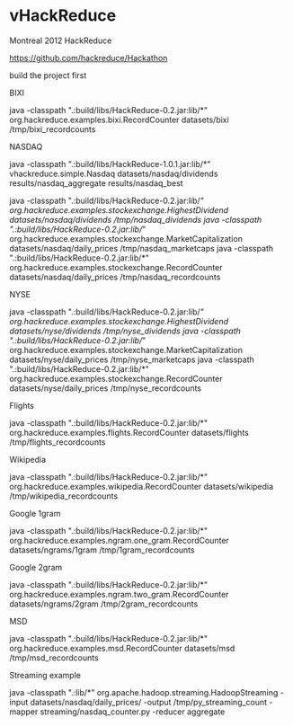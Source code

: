 vHackReduce
===========

Montreal 2012 HackReduce

https://github.com/hackreduce/Hackathon

build the project first

BIXI

java -classpath ".:build/libs/HackReduce-0.2.jar:lib/*" org.hackreduce.examples.bixi.RecordCounter datasets/bixi /tmp/bixi_recordcounts

NASDAQ

java -classpath ".:build/libs/HackReduce-1.0.1.jar:lib/*" vhackreduce.simple.Nasdaq datasets/nasdaq/dividends results/nasdaq_aggregate results/nasdaq_best

java -classpath ".:build/libs/HackReduce-0.2.jar:lib/*" org.hackreduce.examples.stockexchange.HighestDividend datasets/nasdaq/dividends /tmp/nasdaq_dividends
java -classpath ".:build/libs/HackReduce-0.2.jar:lib/*" org.hackreduce.examples.stockexchange.MarketCapitalization datasets/nasdaq/daily_prices /tmp/nasdaq_marketcaps
java -classpath ".:build/libs/HackReduce-0.2.jar:lib/*" org.hackreduce.examples.stockexchange.RecordCounter datasets/nasdaq/daily_prices /tmp/nasdaq_recordcounts

NYSE

java -classpath ".:build/libs/HackReduce-0.2.jar:lib/*" org.hackreduce.examples.stockexchange.HighestDividend datasets/nyse/dividends /tmp/nyse_dividends
java -classpath ".:build/libs/HackReduce-0.2.jar:lib/*" org.hackreduce.examples.stockexchange.MarketCapitalization datasets/nyse/daily_prices /tmp/nyse_marketcaps
java -classpath ".:build/libs/HackReduce-0.2.jar:lib/*" org.hackreduce.examples.stockexchange.RecordCounter datasets/nyse/daily_prices /tmp/nyse_recordcounts

Flights

java -classpath ".:build/libs/HackReduce-0.2.jar:lib/*" org.hackreduce.examples.flights.RecordCounter datasets/flights /tmp/flights_recordcounts

Wikipedia

java -classpath ".:build/libs/HackReduce-0.2.jar:lib/*" org.hackreduce.examples.wikipedia.RecordCounter datasets/wikipedia /tmp/wikipedia_recordcounts

Google 1gram

java -classpath ".:build/libs/HackReduce-0.2.jar:lib/*" org.hackreduce.examples.ngram.one_gram.RecordCounter datasets/ngrams/1gram /tmp/1gram_recordcounts

Google 2gram

java -classpath ".:build/libs/HackReduce-0.2.jar:lib/*" org.hackreduce.examples.ngram.two_gram.RecordCounter datasets/ngrams/2gram /tmp/2gram_recordcounts

MSD

java -classpath ".:build/libs/HackReduce-0.2.jar:lib/*" org.hackreduce.examples.msd.RecordCounter datasets/msd /tmp/msd_recordcounts

Streaming example

java -classpath ".:lib/*" org.apache.hadoop.streaming.HadoopStreaming -input datasets/nasdaq/daily_prices/ -output /tmp/py_streaming_count -mapper streaming/nasdaq_counter.py -reducer aggregate


